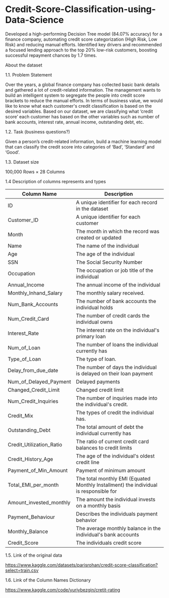 # Credit-Score-Classification-using-Data-Science
Developed a high-performing Decision Tree model (84.07% accuracy) for a finance company, automating credit score categorization (High Risk, Low Risk) and reducing manual efforts. Identified key drivers and recommended a focused lending approach to the top 20% low-risk customers, boosting successful repayment chances by 1.7 times.


About the dataset 

1.1. Problem Statement 

Over the years, a global finance company has collected basic bank details and gathered a lot of credit-related information. The management wants to build an intelligent system to segregate the people into credit score brackets to reduce the manual efforts. In terms of business value, we would like to know what each customer's credit classification is based on the desired variables. Based on our dataset, we are classifying what ‘credit score’ each customer has based on the other variables such as number of bank accounts, interest rate, annual income, outstanding debt, etc. 

1.2. Task (business questions?) 

Given a person’s credit-related information, build a machine learning model that can classify the credit score into categories of ‘Bad’, ‘Standard’ and ‘Good’. 

1.3. Dataset size

100,000 Rows × 28 Columns

1.4 Description of columns represents and types

| Column Name | Description |
|-------------|-------------|
| ID | A unique identifier for each record in the dataset |
| Customer_ID | A unique identifier for each customer |
| Month | The month in which the record was created or updated |
| Name | The name of the individual |
| Age | The age of the individual |
| SSN | The Social Security Number |
| Occupation | The occupation or job title of the individual |
| Annual_Income | The annual income of the individual |
| Monthly_Inhand_Salary | The monthly salary received. |
| Num_Bank_Accounts | The number of bank accounts the individual holds |
| Num_Credit_Card | The number of credit cards the individual owns |
| Interest_Rate | The interest rate on the individual's primary loan |
| Num_of_Loan | The number of loans the individual currently has |
| Type_of_Loan | The type of loan. |
| Delay_from_due_date | The number of days the individual is delayed on their loan payment |
| Num_of_Delayed_Payment | Delayed payments |
| Changed_Credit_Limit | Changed credit limit |
| Num_Credit_Inquiries | The number of inquiries made into the individual's credit. |
| Credit_Mix | The types of credit the individual has. |
| Outstanding_Debt | The total amount of debt the individual currently has |
| Credit_Utilization_Ratio | The ratio of current credit card balances to credit limits |
| Credit_History_Age | The age of the individual's oldest credit line |
| Payment_of_Min_Amount | Payment of minimum amount |
| Total_EMI_per_month | The total monthly EMI (Equated Monthly Installment) the individual is responsible for |
| Amount_invested_monthly | The amount the individual invests on a monthly basis |
| Payment_Behaviour | Describes the individuals payment behavior |
| Monthly_Balance | The average monthly balance in the individual's bank accounts |
| Credit_Score | The individuals credit score |

1.5. Link of the original data

https://www.kaggle.com/datasets/parisrohan/credit-score-classification?select=train.csv

1.6. Link of the Column Names Dictionary

https://www.kaggle.com/code/yuriybezgin/cretit-rating
